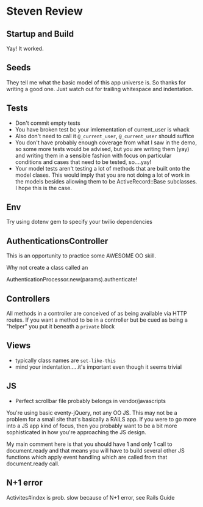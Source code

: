 Steven Review
=============

## Startup and Build

Yay!  It worked.

## Seeds

They tell me what the basic model of this app universe is.  So thanks for
writing a good one.  Just watch out for trailing whitespace and indentation.

## Tests

* Don't commit empty tests
* You have broken test bc your imlementation of current_user is whack
* Also don't need to call it `@_current_user`, `@_current_user` should suffice
* You don't have probably enough coverage from what I saw in the demo, so some
  more tests would be advised, but you are writing them (yay) and writing them
  in a sensible fashion with focus on particular conditions and cases that need
  to be tested, so....yay!
* Your model tests aren't testing a lot of methods that are built onto the
  model clases.  This would imply that you are not doing a lot of work in the
  models besides allowing them to be ActiveRecord::Base subclasses.  I hope
  this is the case.

## Env

Try using dotenv gem to specify your twilio dependencies


## AuthenticationsController

This is an opportunity to practice some AWESOME OO skill.

Why not create a class called an

AuthenticationProcessor.new(params).authenticate!

## Controllers

All methods in a controller are conceived of as being available via HTTP
routes.  If you want a method to be in a controller but be cued as being a
"helper" you put it beneath a `private` block

## Views

* typically class names are `set-like-this`
* mind your indentation.....it's important even though it seems trivial

## JS

* Perfect scrollbar file probably belongs in vendor/javascripts

You're using basic eventy-jQuery, not any OO JS.  This may not be a problem for
a small site that's basically a RAILS app.  If you were to go more into a JS
app kind of focus, then you probably want to be a bit more sophisticated in how
you're approaching the JS design.

My main comment here is that you should have 1 and only 1 call to
document.ready and that means you will have to build several other JS functions
which apply event handling which are called from that document.ready call.

## N+1 error

Activites#index is prob. slow because of N+1 error, see Rails Guide
